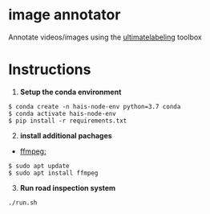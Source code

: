 #  image annotator 
Annotate videos/images using the [ultimatelabeling](https://github.com/alexandre01/UltimateLabeling) toolbox


# Instructions
1. **Setup the conda environment**
```
$ conda create -n hais-node-env python=3.7 conda 
$ conda activate hais-node-env
$ pip install -r requirements.txt 
```
2. **install additional pachages**
-  [ffmpeg:](https://linuxize.com/post/how-to-install-ffmpeg-on-ubuntu-18-04/)
```
$ sudo apt update
$ sudo apt install ffmpeg
```
 


3. **Run road inspection system**
```
./run.sh
```

 
